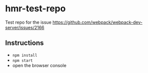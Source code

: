 # hmr-test-repo

Test repo for the issue https://github.com/webpack/webpack-dev-server/issues/2166


## Instructions

- `npm install`
- `npm start`
- open the browser console